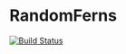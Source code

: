 # RandomFerns

[![Build Status](https://travis-ci.org/rened/RandomFerns.jl.svg?branch=master)](https://travis-ci.org/rened/RandomFerns.jl)
